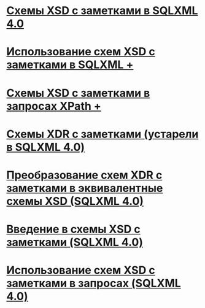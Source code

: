 # [Схемы XSD с заметками в SQLXML 4.0](annotated-xsd-schemas-in-sqlxml-4-0.md)

# [Использование схем XSD с заметками в SQLXML +](../../../relational-databases/sqlxml-annotated-xsd-schemas-using/using-annotations-in-xsd-schemas-sqlxml-4-0.md)
# [Схемы XSD с заметками в запросах XPath +](../../../relational-databases/sqlxml-annotated-xsd-schemas-xpath-queries/using-xpath-queries-in-sqlxml-4-0.md)

# [Схемы XDR с заметками (устарели в SQLXML 4.0)](annotated-xdr-schemas-deprecated-in-sqlxml-4-0.md)
# [Преобразование схем XDR с заметками в эквивалентные схемы XSD (SQLXML 4.0)](converting-annotated-xdr-schemas-to-equivalent-xsd-schemas-sqlxml-4-0.md)
# [Введение в схемы XSD с заметками (SQLXML 4.0)](introduction-to-annotated-xsd-schemas-sqlxml-4-0.md)
# [Использование схем XSD с заметками в запросах (SQLXML 4.0)](using-annotated-xsd-schemas-in-queries-sqlxml-4-0.md)
